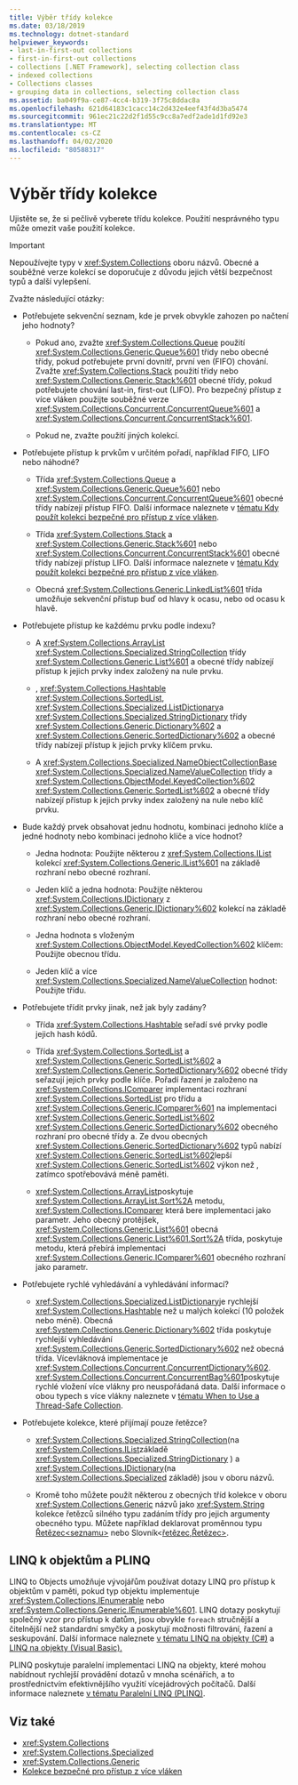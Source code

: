 ```yaml
---
title: Výběr třídy kolekce
ms.date: 03/18/2019
ms.technology: dotnet-standard
helpviewer_keywords:
- last-in-first-out collections
- first-in-first-out collections
- collections [.NET Framework], selecting collection class
- indexed collections
- Collections classes
- grouping data in collections, selecting collection class
ms.assetid: ba049f9a-ce87-4cc4-b319-3f75c8ddac8a
ms.openlocfilehash: 621d64183c1cacc14c2d432e4eef43f4d3ba5474
ms.sourcegitcommit: 961ec21c22d2f1d55c9cc8a7edf2ade1d1fd92e3
ms.translationtype: MT
ms.contentlocale: cs-CZ
ms.lasthandoff: 04/02/2020
ms.locfileid: "80588317"
---
```

# <a name="selecting-a-collection-class"></a>Výběr třídy kolekce

Ujistěte se, že si pečlivě vyberete třídu kolekce. Použití nesprávného typu může omezit vaše použití kolekce.  

> [!IMPORTANT]
> Nepoužívejte typy v <xref:System.Collections> oboru názvů. Obecné a souběžné verze kolekcí se doporučuje z důvodu jejich větší bezpečnost typů a další vylepšení.  

 Zvažte následující otázky:  
  
- Potřebujete sekvenční seznam, kde je prvek obvykle zahozen po načtení jeho hodnoty?  
  
  - Pokud ano, zvažte <xref:System.Collections.Queue> použití <xref:System.Collections.Generic.Queue%601> třídy nebo obecné třídy, pokud potřebujete první dovnitř, první ven (FIFO) chování. Zvažte <xref:System.Collections.Stack> použití třídy nebo <xref:System.Collections.Generic.Stack%601> obecné třídy, pokud potřebujete chování last-in, first-out (LIFO). Pro bezpečný přístup z více vláken použijte souběžné verze <xref:System.Collections.Concurrent.ConcurrentQueue%601> a <xref:System.Collections.Concurrent.ConcurrentStack%601>.  
  
  - Pokud ne, zvažte použití jiných kolekcí.  
  
- Potřebujete přístup k prvkům v určitém pořadí, například FIFO, LIFO nebo náhodné?  
  
  - Třída <xref:System.Collections.Queue> a <xref:System.Collections.Generic.Queue%601> nebo <xref:System.Collections.Concurrent.ConcurrentQueue%601> obecné třídy nabízejí přístup FIFO. Další informace naleznete v [tématu Kdy použít kolekci bezpečné pro přístup z více vláken](../../../docs/standard/collections/thread-safe/when-to-use-a-thread-safe-collection.md).  
  
  - Třída <xref:System.Collections.Stack> a <xref:System.Collections.Generic.Stack%601> nebo <xref:System.Collections.Concurrent.ConcurrentStack%601> obecné třídy nabízejí přístup LIFO. Další informace naleznete v [tématu Kdy použít kolekci bezpečné pro přístup z více vláken](../../../docs/standard/collections/thread-safe/when-to-use-a-thread-safe-collection.md).  
  
  - Obecná <xref:System.Collections.Generic.LinkedList%601> třída umožňuje sekvenční přístup buď od hlavy k ocasu, nebo od ocasu k hlavě.  
  
- Potřebujete přístup ke každému prvku podle indexu?  
  
  - A <xref:System.Collections.ArrayList> <xref:System.Collections.Specialized.StringCollection> třídy <xref:System.Collections.Generic.List%601> a obecné třídy nabízejí přístup k jejich prvky index založený na nule prvku.  
  
  - , <xref:System.Collections.Hashtable> <xref:System.Collections.SortedList>, <xref:System.Collections.Specialized.ListDictionary>a <xref:System.Collections.Specialized.StringDictionary> třídy <xref:System.Collections.Generic.Dictionary%602> a <xref:System.Collections.Generic.SortedDictionary%602> a obecné třídy nabízejí přístup k jejich prvky klíčem prvku.  
  
  - A <xref:System.Collections.Specialized.NameObjectCollectionBase> <xref:System.Collections.Specialized.NameValueCollection> třídy a <xref:System.Collections.ObjectModel.KeyedCollection%602> <xref:System.Collections.Generic.SortedList%602> a obecné třídy nabízejí přístup k jejich prvky index založený na nule nebo klíč prvku.  
  
- Bude každý prvek obsahovat jednu hodnotu, kombinaci jednoho klíče a jedné hodnoty nebo kombinaci jednoho klíče a více hodnot?  
  
  - Jedna hodnota: Použijte některou z <xref:System.Collections.IList> kolekcí <xref:System.Collections.Generic.IList%601> na základě rozhraní nebo obecné rozhraní.  
  
  - Jeden klíč a jedna hodnota: Použijte některou <xref:System.Collections.IDictionary> z <xref:System.Collections.Generic.IDictionary%602> kolekcí na základě rozhraní nebo obecné rozhraní.  
  
  - Jedna hodnota s vloženým <xref:System.Collections.ObjectModel.KeyedCollection%602> klíčem: Použijte obecnou třídu.  
  
  - Jeden klíč a více <xref:System.Collections.Specialized.NameValueCollection> hodnot: Použijte třídu.  
  
- Potřebujete třídit prvky jinak, než jak byly zadány?  
  
  - Třída <xref:System.Collections.Hashtable> seřadí své prvky podle jejich hash kódů.  
  
  - Třída <xref:System.Collections.SortedList> a <xref:System.Collections.Generic.SortedList%602> a <xref:System.Collections.Generic.SortedDictionary%602> obecné třídy seřazují jejich prvky podle klíče. Pořadí řazení je založeno na <xref:System.Collections.IComparer> implementaci rozhraní <xref:System.Collections.SortedList> pro třídu a <xref:System.Collections.Generic.IComparer%601> na implementaci <xref:System.Collections.Generic.SortedList%602> <xref:System.Collections.Generic.SortedDictionary%602> obecného rozhraní pro obecné třídy a. Ze dvou obecných <xref:System.Collections.Generic.SortedDictionary%602> typů nabízí <xref:System.Collections.Generic.SortedList%602>lepší <xref:System.Collections.Generic.SortedList%602> výkon než , zatímco spotřebovává méně paměti.  
  
  - <xref:System.Collections.ArrayList>poskytuje <xref:System.Collections.ArrayList.Sort%2A> metodu, <xref:System.Collections.IComparer> která bere implementaci jako parametr. Jeho obecný protějšek, <xref:System.Collections.Generic.List%601> obecná <xref:System.Collections.Generic.List%601.Sort%2A> třída, poskytuje metodu, která přebírá implementaci <xref:System.Collections.Generic.IComparer%601> obecného rozhraní jako parametr.  
  
- Potřebujete rychlé vyhledávání a vyhledávání informací?  
  
  - <xref:System.Collections.Specialized.ListDictionary>je rychlejší <xref:System.Collections.Hashtable> než u malých kolekcí (10 položek nebo méně). Obecná <xref:System.Collections.Generic.Dictionary%602> třída poskytuje rychlejší vyhledávání <xref:System.Collections.Generic.SortedDictionary%602> než obecná třída. Vícevláknová implementace je <xref:System.Collections.Concurrent.ConcurrentDictionary%602>. <xref:System.Collections.Concurrent.ConcurrentBag%601>poskytuje rychlé vložení více vlákny pro neuspořádaná data. Další informace o obou typech s více vlákny naleznete v [tématu When to Use a Thread-Safe Collection](../../../docs/standard/collections/thread-safe/when-to-use-a-thread-safe-collection.md).  
  
- Potřebujete kolekce, které přijímají pouze řetězce?  
  
  - <xref:System.Collections.Specialized.StringCollection>(na <xref:System.Collections.IList>základě <xref:System.Collections.Specialized.StringDictionary> ) a <xref:System.Collections.IDictionary>(na <xref:System.Collections.Specialized> základě) jsou v oboru názvů.  
  
  - Kromě toho můžete použít některou z obecných tříd kolekce v oboru <xref:System.Collections.Generic> názvů jako <xref:System.String> kolekce řetězců silného typu zadáním třídy pro jejich argumenty obecného typu. Můžete například deklarovat proměnnou typu [Řetězec\<seznamu>](xref:System.Collections.Generic.List%601) nebo Slovník<[řetězec,Řetězec>](xref:System.Collections.Generic.Dictionary%602).
  
## <a name="linq-to-objects-and-plinq"></a>LINQ k objektům a PLINQ  
 LINQ to Objects umožňuje vývojářům používat dotazy LINQ pro přístup k objektům v paměti, pokud typ objektu implementuje <xref:System.Collections.IEnumerable> nebo <xref:System.Collections.Generic.IEnumerable%601>. LINQ dotazy poskytují společný vzor pro přístup k datům, jsou obvykle `foreach` stručnější a čitelnější než standardní smyčky a poskytují možnosti filtrování, řazení a seskupování. Další informace naleznete [v tématu LINQ na objekty (C#)](../../csharp/programming-guide/concepts/linq/linq-to-objects.md) a [LINQ na objekty (Visual Basic).](../../visual-basic/programming-guide/concepts/linq/linq-to-objects.md)  
  
 PLINQ poskytuje paralelní implementaci LINQ na objekty, které mohou nabídnout rychlejší provádění dotazů v mnoha scénářích, a to prostřednictvím efektivnějšího využití vícejádrových počítačů. Další informace naleznete [v tématu Paralelní LINQ (PLINQ)](../../../docs/standard/parallel-programming/introduction-to-plinq.md).  
  
## <a name="see-also"></a>Viz také

- <xref:System.Collections>
- <xref:System.Collections.Specialized>
- <xref:System.Collections.Generic>
- [Kolekce bezpečné pro přístup z více vláken](../../../docs/standard/collections/thread-safe/index.md)

